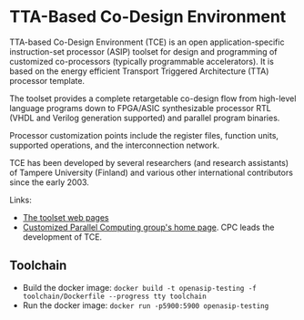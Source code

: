 # TTA-Based Co-Design Environment

TTA-based Co-Design Environment (TCE) is an open application-specific
instruction-set processor (ASIP) toolset for design and
programming of customized co-processors (typically programmable
accelerators). It is based on the energy efficient Transport Triggered
Architecture (TTA) processor template.

The toolset provides a complete retargetable co-design flow from high-level
language programs down to FPGA/ASIC synthesizable processor RTL (VHDL and
Verilog generation supported) and parallel program binaries.

Processor customization points include the register files, function units,
supported operations, and the interconnection network.

TCE has been developed by several researchers (and research assistants) of
Tampere University (Finland) and various other international contributors
since the early 2003.

Links:

 * [The toolset web pages](http://openasip.org)
 * [Customized Parallel Computing group's home page](http://cpc.cs.tut.fi). CPC leads the development of TCE.

## Toolchain 

 * Build the docker image: `docker build -t openasip-testing -f toolchain/Dockerfile --progress tty toolchain`
 * Run the docker image: `docker run -p5900:5900 openasip-testing`
